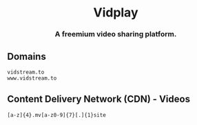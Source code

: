 <h1 align="center">Vidplay</h1>
<h3 align="center">A freemium video sharing platform.</h3>

## Domains

```
vidstream.to
www.vidstream.to
```

## Content Delivery Network (CDN) - Videos

```
[a-z]{4}.mv[a-z0-9]{7}[.]{1}site
```
